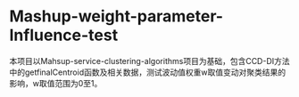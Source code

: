 # Mashup-weight-parameter-Influence-test
本项目以Mahsup-service-clustering-algorithms项目为基础，包含CCD-DI方法中的getfinalCentroid函数及相关数据，测试波动值权重w取值变动对聚类结果的影响，w取值范围为0至1。
